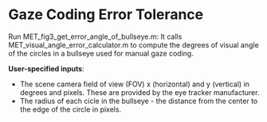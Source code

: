 # Gaze Coding Error Tolerance

Run MET_fig3_get_error_angle_of_bullseye.m: It calls MET_visual_angle_error_calculator.m to compute the degrees of visual angle of the circles in a bullseye used for manual gaze coding. 

**User-specified inputs**: 
* The scene camera field of view (FOV) x (horizontal) and y (vertical) in degrees and pixels. These are provided by the eye tracker manufacturer. 
* The radius of each cicle in the bullseye - the distance from the center to the edge of the circle in pixels.
